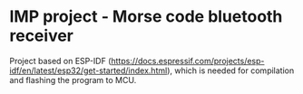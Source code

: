 # IMP project - Morse code bluetooth receiver
Project based on ESP-IDF (https://docs.espressif.com/projects/esp-idf/en/latest/esp32/get-started/index.html), which is needed for compilation and flashing the program to MCU.